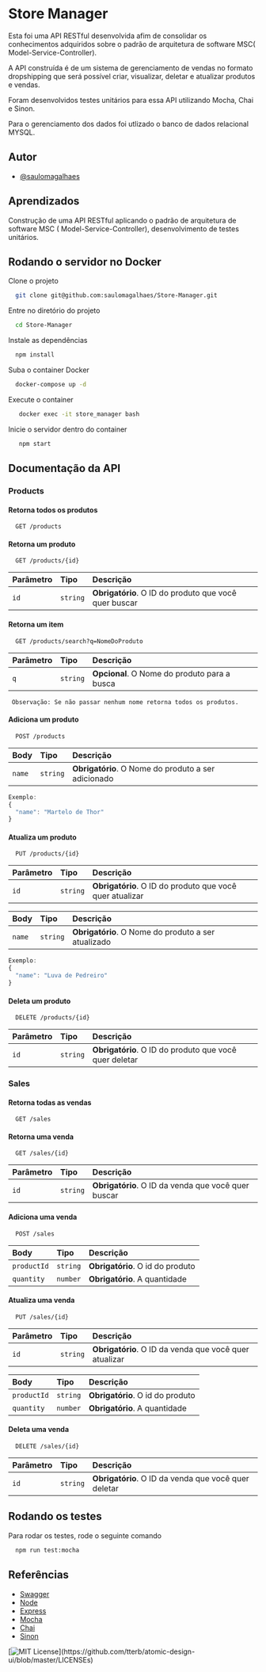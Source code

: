 
# Store Manager

Esta foi uma API RESTful desenvolvida afim de consolidar os conhecimentos adquiridos
sobre o padrão de arquitetura de software MSC( Model-Service-Controller).

A API construída é de um sistema de gerenciamento de vendas no formato dropshipping 
que será possível criar, visualizar, deletar e atualizar produtos e vendas.

Foram desenvolvidos testes unitários para essa API utilizando Mocha, Chai e Sinon.

Para o gerenciamento dos dados foi utlizado o banco de dados relacional MYSQL.

## Autor

- [@saulomagalhaes](https://www.linkedin.com/in/sauloam/)

## Aprendizados

Construção de uma API RESTful aplicando o padrão de arquitetura de software MSC
( Model-Service-Controller), desenvolvimento de testes unitários.


## Rodando o servidor no Docker

Clone o projeto

```bash
  git clone git@github.com:saulomagalhaes/Store-Manager.git
```

Entre no diretório do projeto

```bash
  cd Store-Manager
```

Instale as dependências

```bash
  npm install
```

Suba o container Docker

```bash
  docker-compose up -d
```

Execute o container

```bash
   docker exec -it store_manager bash
```

Inicie o servidor dentro do container

```bash
   npm start
```
## Documentação da API

###  Products
#### Retorna todos os produtos

```http
  GET /products
```

#### Retorna um produto

```http
  GET /products/{id}
```

| Parâmetro   | Tipo       | Descrição                                   |
| :---------- | :--------- | :------------------------------------------ |
| `id`      | `string` | **Obrigatório**. O ID do produto que você quer buscar |


#### Retorna um item

```http
  GET /products/search?q=NomeDoProduto
```

| Parâmetro   | Tipo       | Descrição                                   |
| :---------- | :--------- | :------------------------------------------ |
| `q`      | `string` | **Opcional**. O Nome do produto para a busca|
     Observação: Se não passar nenhum nome retorna todos os produtos.

#### Adiciona um produto

```http
  POST /products
```
| Body   | Tipo       | Descrição                                   |
| :---------- | :--------- | :------------------------------------------ |
| `name`      | `string` | **Obrigatório**. O Nome do produto a ser adicionado|


```javascript
Exemplo:
{
  "name": "Martelo de Thor"
}
```

#### Atualiza um produto

```http
  PUT /products/{id}
```
| Parâmetro   | Tipo       | Descrição                                   |
| :---------- | :--------- | :------------------------------------------ |
| `id`      | `string` | **Obrigatório**. O ID do produto que você quer atualizar|

| Body   | Tipo       | Descrição                                   |
| :---------- | :--------- | :------------------------------------------ |
| `name`      | `string` | **Obrigatório**. O Nome do produto a ser atualizado|


```javascript
Exemplo:
{
  "name": "Luva de Pedreiro"
}
```
#### Deleta um produto

```http
  DELETE /products/{id}
```

| Parâmetro   | Tipo       | Descrição                                   |
| :---------- | :--------- | :------------------------------------------ |
| `id`      | `string` | **Obrigatório**. O ID do produto que você quer deletar |



###  Sales
#### Retorna todas as vendas

```http
  GET /sales
```

#### Retorna uma venda

```http
  GET /sales/{id}
```

| Parâmetro   | Tipo       | Descrição                                   |
| :---------- | :--------- | :------------------------------------------ |
| `id`      | `string` | **Obrigatório**. O ID da venda que você quer buscar |

#### Adiciona uma venda
```http
  POST /sales
```
| Body   | Tipo       | Descrição                                   |
| :---------- | :--------- | :------------------------------------------ |
| `productId`      | `string` | **Obrigatório**. O id do produto|
| `quantity`      | `number` | **Obrigatório**. A quantidade|

#### Atualiza uma venda

```http
  PUT /sales/{id}
```
| Parâmetro   | Tipo       | Descrição                                   |
| :---------- | :--------- | :------------------------------------------ |
| `id`      | `string` | **Obrigatório**. O ID da venda que você quer atualizar|

| Body   | Tipo       | Descrição                                   |
| :---------- | :--------- | :------------------------------------------ |
| `productId`      | `string` | **Obrigatório**. O id do produto|
| `quantity`      | `number` | **Obrigatório**. A quantidade|

#### Deleta uma venda

```http
  DELETE /sales/{id}
```

| Parâmetro   | Tipo       | Descrição                                   |
| :---------- | :--------- | :------------------------------------------ |
| `id`      | `string` | **Obrigatório**. O ID da venda que você quer deletar |


## Rodando os testes

Para rodar os testes, rode o seguinte comando

```bash
  npm run test:mocha
```

## Referências

 - [Swagger](https://swagger.io/)
 - [Node](https://nodejs.org/en/)
 - [Express](https://expressjs.com/)
 - [Mocha](https://mochajs.org/)
 - [Chai](https://www.chaijs.com/)
 - [Sinon](https://sinonjs.org/)




[![MIT License](https://img.shields.io/apm/l/atomic-design-ui.svg?)](https://github.com/tterb/atomic-design-ui/blob/master/LICENSEs)


